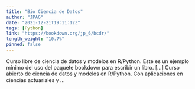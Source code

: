 ```yaml
---
title: "Bio Ciencia de Datos"
author: "JPAG"
date: "2021-12-21T19:11:12Z"
tags: [Python]
link: "https://bookdown.org/jp_6/bcdr/"
length_weight: "10.7%"
pinned: false
---
```


Curso libre de ciencia de datos y modelos en R/Python. Este es un ejemplo mínimo del uso del paquete bookdown para escribir un libro. [...] Curso abierto de ciencia de datos y modelos en R/Python. Con aplicaciones en ciencias actuariales y ...
